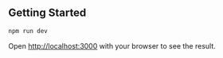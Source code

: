 

## Getting Started

```bash
npm run dev
```

Open [http://localhost:3000](http://localhost:3000) with your browser to see the result.
